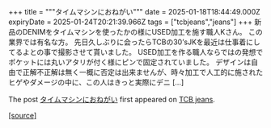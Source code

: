 +++
title = """タイムマシンにおねがい"""
date = 2025-01-18T18:44:49.000Z
expiryDate = 2025-01-24T20:21:39.966Z
tags = ["tcbjeans","jeans"]
+++
新品のDENIMをタイムマシンを使ったかの様にUSED加工を施す職人Kさん。 この業界では有名な方。 先日久しぶりに会ったらTCBの30’sJKを最近は仕事着にしてるよとの事で撮影させて貰いました。 USED加工を作る職人ならではの発想でポケットには丸いアタリが付く様にピンで固定されていました。 デザインは自由で正解不正解は無く一概に否定は出来ませんが、時々加工で人工的に施されたヒゲやダメージの中に、この人はきっと実際にデニ \[…\]

The post [タイムマシンにおねがい](http://tcbjeans.com/2025/01/19/50852) first appeared on [TCB jeans](http://tcbjeans.com).

[[source]](http://tcbjeans.com/2025/01/19/50852)
